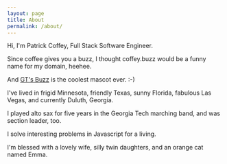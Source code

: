 ```yaml
---
layout: page
title: About
permalink: /about/
---
```


Hi, I'm Patrick Coffey, Full Stack Software Engineer.

Since coffee gives you a buzz, I thought coffey.buzz would be a funny name for my domain, heehee.

And [GT's Buzz](https://www.gatech.edu/prospective-students/where-is-buzz) is the coolest mascot ever. :-) 


I've lived in frigid Minnesota, friendly Texas, sunny Florida, fabulous Las Vegas, and currently Duluth, Georgia.

I played alto sax for five years in the Georgia Tech marching band, and was section leader, too.

I solve interesting problems in Javascript for a living.

I'm blessed with a lovely wife, silly twin daughters, and an orange cat named Emma.

